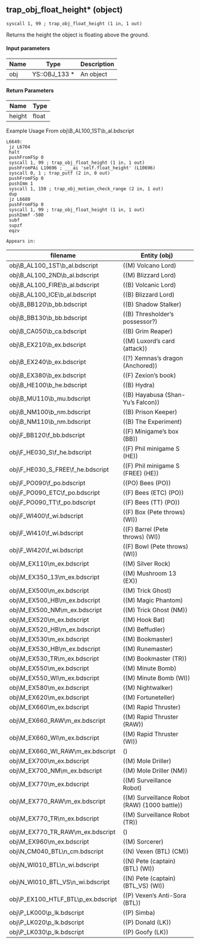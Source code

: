 ## trap_obj_float_height* (object)

`syscall 1, 99 ; trap_obj_float_height (1 in, 1 out)`

Returns the height the object is floating above the ground.

#### Input parameters
| Name | Type | Description
|------|------|------------
| obj   | YS::OBJ_133 *   | An object


#### Return Parameters
| Name | Type
|------|-----
| height   | float   
Example Usage From obj\B_AL100_1ST\b_al.bdscript
```plaintext
L6649:
 jz L6704
 halt 
 pushFromFSp 0
 syscall 1, 99 ; trap_obj_float_height (1 in, 1 out)
 pushFromPAi L10696 ; ___ai 'self.float_height' (L10696)
 syscall 0, 1 ; trap_putf (2 in, 0 out)
 pushFromFSp 0
 pushImm 1
 syscall 1, 150 ; trap_obj_motion_check_range (2 in, 1 out)
 dup 
 jz L6680
 pushFromFSp 0
 syscall 1, 99 ; trap_obj_float_height (1 in, 1 out)
 pushImmf -500
 subf 
 supzf 
 eqzv
```





	Appears in:
| filename | Entity (obj)
|----------|-------------
| obj\B_AL100_1ST\b_al.bdscript       | ((M) Volcano Lord)          
| obj\B_AL100_2ND\b_al.bdscript       | ((M) Blizzard Lord)          
| obj\B_AL100_FIRE\b_al.bdscript       | ((B) Volcanic Lord)          
| obj\B_AL100_ICE\b_al.bdscript       | ((B) Blizzard Lord)          
| obj\B_BB120\b_bb.bdscript       | ((B) Shadow Stalker)          
| obj\B_BB130\b_bb.bdscript       | ((B) Thresholder’s possessor?)          
| obj\B_CA050\b_ca.bdscript       | ((B) Grim Reaper)          
| obj\B_EX210\b_ex.bdscript       | ((M) Luxord’s card (attack))          
| obj\B_EX240\b_ex.bdscript       | ((?) Xemnas’s dragon (Anchored))          
| obj\B_EX380\b_ex.bdscript       | ((F) Zexion’s book)          
| obj\B_HE100\b_he.bdscript       | ((B) Hydra)          
| obj\B_MU110\b_mu.bdscript       | ((B) Hayabusa (Shan-Yu’s Falcon))          
| obj\B_NM100\b_nm.bdscript       | ((B) Prison Keeper)          
| obj\B_NM110\b_nm.bdscript       | ((B) The Experiment)          
| obj\F_BB120\f_bb.bdscript       | ((F) Minigame’s box (BB))          
| obj\F_HE030_S\f_he.bdscript       | ((F) Phil minigame S (HE))          
| obj\F_HE030_S_FREE\f_he.bdscript       | ((F) Phil minigame S (FREE) (HE))          
| obj\F_PO090\f_po.bdscript       | ((PO) Bees (PO))          
| obj\F_PO090_ETC\f_po.bdscript       | ((F) Bees (ETC) (PO))          
| obj\F_PO090_TT\f_po.bdscript       | ((F) Bees (TT) (PO))          
| obj\F_WI400\f_wi.bdscript       | ((F) Box (Pete throws) (WI))          
| obj\F_WI410\f_wi.bdscript       | ((F) Barrel (Pete throws) (WI))          
| obj\F_WI420\f_wi.bdscript       | ((F) Bowl (Pete throws) (WI))          
| obj\M_EX110\m_ex.bdscript       | ((M) Silver Rock)          
| obj\M_EX350_13\m_ex.bdscript       | ((M) Mushroom 13 (EX))          
| obj\M_EX500\m_ex.bdscript       | ((M) Trick Ghost)          
| obj\M_EX500_HB\m_ex.bdscript       | ((M) Magic Phantom)          
| obj\M_EX500_NM\m_ex.bdscript       | ((M) Trick Ghost (NM))          
| obj\M_EX520\m_ex.bdscript       | ((M) Hook Bat)          
| obj\M_EX520_HB\m_ex.bdscript       | ((M) Beffudler)          
| obj\M_EX530\m_ex.bdscript       | ((M) Bookmaster)          
| obj\M_EX530_HB\m_ex.bdscript       | ((M) Runemaster)          
| obj\M_EX530_TR\m_ex.bdscript       | ((M) Bookmaster (TR))          
| obj\M_EX550\m_ex.bdscript       | ((M) Minute Bomb)          
| obj\M_EX550_WI\m_ex.bdscript       | ((M) Minute Bomb (WI))          
| obj\M_EX580\m_ex.bdscript       | ((M) Nightwalker)          
| obj\M_EX620\m_ex.bdscript       | ((M) Fortuneteller)          
| obj\M_EX660\m_ex.bdscript       | ((M) Rapid Thruster)          
| obj\M_EX660_RAW\m_ex.bdscript       | ((M) Rapid Thruster (RAW))          
| obj\M_EX660_WI\m_ex.bdscript       | ((M) Rapid Thruster (WI))          
| obj\M_EX660_WI_RAW\m_ex.bdscript       | ()          
| obj\M_EX700\m_ex.bdscript       | ((M) Mole Driller)          
| obj\M_EX700_NM\m_ex.bdscript       | ((M) Mole Driller (NM))          
| obj\M_EX770\m_ex.bdscript       | ((M) Surveillance Robot)          
| obj\M_EX770_RAW\m_ex.bdscript       | ((M) Surveillance Robot (RAW) (1000 battle))          
| obj\M_EX770_TR\m_ex.bdscript       | ((M) Surveillance Robot (TR))          
| obj\M_EX770_TR_RAW\m_ex.bdscript       | ()          
| obj\M_EX960\m_ex.bdscript       | ((M) Sorcerer)          
| obj\N_CM040_BTL\n_cm.bdscript       | ((N) Vexen (BTL) (CM))          
| obj\N_WI010_BTL\n_wi.bdscript       | ((N) Pete (captain) (BTL) (WI))          
| obj\N_WI010_BTL_VS\n_wi.bdscript       | ((N) Pete (captain) (BTL_VS) (WI))          
| obj\P_EX100_HTLF_BTL\p_ex.bdscript       | ((P) Vexen’s Anti-Sora (BTL))          
| obj\P_LK000\p_lk.bdscript       | ((P) Simba)          
| obj\P_LK020\p_lk.bdscript       | ((P) Donald (LK))          
| obj\P_LK030\p_lk.bdscript       | ((P) Goofy (LK))          



